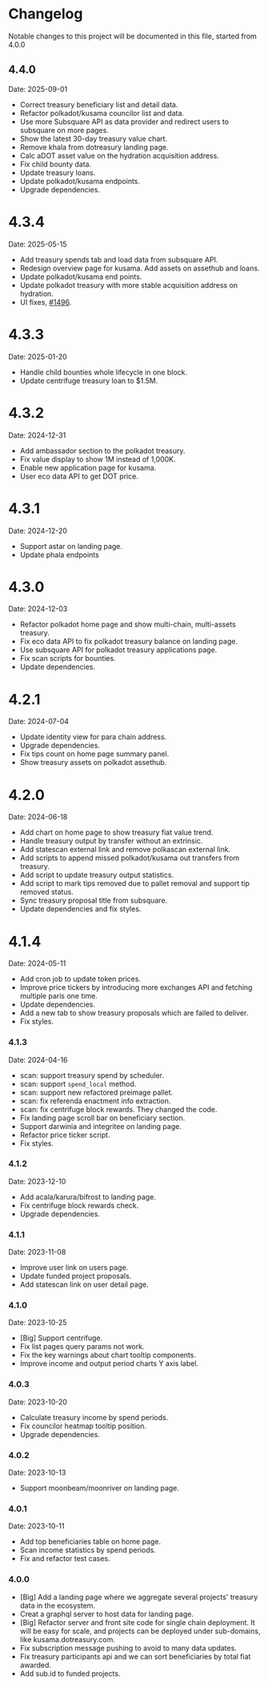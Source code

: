 # Changelog

Notable changes to this project will be documented in this file, started from 4.0.0

## 4.4.0

Date: 2025-09-01

- Correct treasury beneficiary list and detail data.
- Refactor polkadot/kusama councilor list and data.
- Use more Subsquare API as data provider and redirect users to subsquare on more pages.
- Show the latest 30-day treasury value chart.
- Remove khala from dotreasury landing page.
- Calc aDOT asset value on the hydration acquisition address.
- Fix child bounty data.
- Update treasury loans.
- Update polkadot/kusama endpoints.
- Upgrade dependencies.

# 4.3.4

Date: 2025-05-15

- Add treasury spends tab and load data from subsquare API.
- Redesign overview page for kusama. Add assets on assethub and loans.
- Update polkadot/kusama end points.
- Update polkadot treasury with more stable acquisition address on hydration.
- UI fixes, [#1496](https://github.com/opensquare-network/dotreasury/issues/1496).

# 4.3.3

Date: 2025-01-20

- Handle child bounties whole lifecycle in one block.
- Update centrifuge treasury loan to $1.5M.

# 4.3.2

Date: 2024-12-31

- Add ambassador section to the polkadot treasury.
- Fix value display to show 1M instead of 1,000K.
- Enable new application page for kusama.
- User eco data API to get DOT price.

# 4.3.1

Date: 2024-12-20

- Support astar on landing page.
- Update phala endpoints

# 4.3.0

Date: 2024-12-03

- Refactor polkadot home page and show multi-chain, multi-assets treasury.
- Fix eco data API to fix polkadot treasury balance on landing page.
- Use subsquare API for polkadot treasury applications page.
- Fix scan scripts for bounties.
- Update dependencies.

# 4.2.1

Date: 2024-07-04

- Update identity view for para chain address.
- Upgrade dependencies.
- Fix tips count on home page summary panel.
- Show treasury assets on polkadot assethub.

# 4.2.0

Date: 2024-06-18

- Add chart on home page to show treasury fiat value trend.
- Handle treasury output by transfer without an extrinsic.
- Add statescan external link and remove polkascan external link.
- Add scripts to append missed polkadot/kusama out transfers from treasury.
- Add script to update treasury output statistics.
- Add script to mark tips removed due to pallet removal and support tip removed status.
- Sync treasury proposal title from subsquare.
- Update dependencies and fix styles.

# 4.1.4

Date: 2024-05-11

- Add cron job to update token prices.
- Improve price tickers by introducing more exchanges API and fetching multiple paris one time.
- Update dependencies.
- Add a new tab to show treasury proposals which are failed to deliver.
- Fix styles.

### 4.1.3

Date: 2024-04-16

- scan: support treasury spend by scheduler.
- scan: support `spend_local` method.
- scan: support new refactored preimage pallet.
- scan: fix referenda enactment info extraction.
- scan: fix centrifuge block rewards. They changed the code.
- Fix landing page scroll bar on beneficiary section.
- Support darwinia and integritee on landing page.
- Refactor price ticker script.
- Fix styles.

### 4.1.2

Date: 2023-12-10

- Add acala/karura/bifrost to landing page.
- Fix centrifuge block rewards check.
- Upgrade dependencies.

### 4.1.1

Date: 2023-11-08

- Improve user link on users page.
- Update funded project proposals.
- Add statescan link on user detail page.

### 4.1.0

Date: 2023-10-25

- [Big] Support centrifuge.
- Fix list pages query params not work.
- Fix the key warnings about chart tooltip components.
- Improve income and output period charts Y axis label.

### 4.0.3

Date: 2023-10-20

- Calculate treasury income by spend periods.
- Fix councilor heatmap tooltip position.
- Upgrade dependencies.

### 4.0.2

Date: 2023-10-13

- Support moonbeam/moonriver on landing page.

### 4.0.1

Date: 2023-10-11

- Add top beneficiaries table on home page.
- Scan income statistics by spend periods.
- Fix and refactor test cases.

### 4.0.0

- [Big] Add a landing page where we aggregate several projects' treasury data in the ecosystem.
- Creat a graphql server to host data for landing page.
- [Big] Refactor server and front site code for single chain deployment. It will be easy for scale, and projects can be
  deployed under sub-domains, like kusama.dotreasury.com.
- Fix subscription message pushing to avoid to many data updates.
- Fix treasury participants api and we can sort beneficiaries by total fiat awarded.
- Add sub.id to funded projects.
